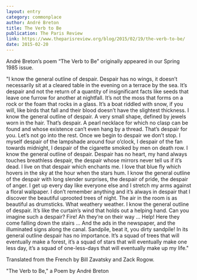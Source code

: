 ```yaml
---
layout: entry
category: commonplace
author: André Breton
title: The Verb to Be
publication: The Paris Review
link: https://www.theparisreview.org/blog/2015/02/19/the-verb-to-be/
date: 2015-02-20
---
```


André Breton’s poem “The Verb to Be” originally appeared in our Spring 1985 issue.

"I know the general outline of despair. Despair has no wings, it doesn’t necessarily sit at a cleared table in the evening on a terrace by the sea. It’s despair and not the return of a quantity of insignificant facts like seeds that leave one furrow for another at nightfall. It’s not the moss that forms on a rock or the foam that rocks in a glass. It’s a boat riddled with snow, if you will, like birds that fall and their blood doesn’t have the slightest thickness. I know the general outline of despair. A very small shape, defined by jewels worn in the hair. That’s despair. A pearl necklace for which no clasp can be found and whose existence can’t even hang by a thread. That’s despair for you. Let’s not go into the rest. Once we begin to despair we don’t stop. I myself despair of the lampshade around four o’clock, I despair of the fan towards midnight, I despair of the cigarette smoked by men on death row. I know the general outline of despair. Despair has no heart, my hand always touches breathless despair, the despair whose mirrors never tell us if it’s dead. I live on that despair which enchants me. I love that blue fly which hovers in the sky at the hour when the stars hum. I know the general outline of the despair with long slender surprises, the despair of pride, the despair of anger. I get up every day like everyone else and I stretch my arms against a floral wallpaper. I don’t remember anything and it’s always in despair that I discover the beautiful uprooted trees of night. The air in the room is as beautiful as drumsticks. What weathery weather. I know the general outline of despair. It’s like the curtain’s wind that holds out a helping hand. Can you imagine such a despair? Fire! Ah they’re on their way … Help! Here they come falling down the stairs … And the ads in the newspaper, and the illuminated signs along the canal. Sandpile, beat it, you dirty sandpile! In its general outline despair has no importance. It’s a squad of trees that will eventually make a forest, it’s a squad of stars that will eventually make one less day, it’s a squad of one­-less-­days that will eventually make up my life."

Translated from the French by Bill Zavatsky and Zack Rogow.

"The Verb to Be," a Poem by André Breton
